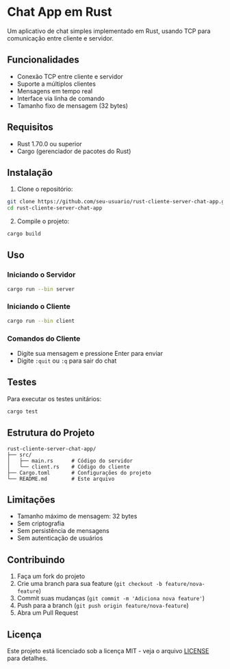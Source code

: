 # Chat App em Rust

Um aplicativo de chat simples implementado em Rust, usando TCP para comunicação entre cliente e servidor.

## Funcionalidades

- Conexão TCP entre cliente e servidor
- Suporte a múltiplos clientes
- Mensagens em tempo real
- Interface via linha de comando
- Tamanho fixo de mensagem (32 bytes)

## Requisitos

- Rust 1.70.0 ou superior
- Cargo (gerenciador de pacotes do Rust)

## Instalação

1. Clone o repositório:

```bash
git clone https://github.com/seu-usuario/rust-cliente-server-chat-app.git
cd rust-cliente-server-chat-app
```

2. Compile o projeto:

```bash
cargo build
```

## Uso

### Iniciando o Servidor

```bash
cargo run --bin server
```

### Iniciando o Cliente

```bash
cargo run --bin client
```

### Comandos do Cliente

- Digite sua mensagem e pressione Enter para enviar
- Digite `:quit` ou `:q` para sair do chat

## Testes

Para executar os testes unitários:

```bash
cargo test
```

## Estrutura do Projeto

```
rust-cliente-server-chat-app/
├── src/
│   ├── main.rs      # Código do servidor
│   └── client.rs    # Código do cliente
├── Cargo.toml       # Configurações do projeto
└── README.md        # Este arquivo
```

## Limitações

- Tamanho máximo de mensagem: 32 bytes
- Sem criptografia
- Sem persistência de mensagens
- Sem autenticação de usuários

## Contribuindo

1. Faça um fork do projeto
2. Crie uma branch para sua feature (`git checkout -b feature/nova-feature`)
3. Commit suas mudanças (`git commit -m 'Adiciona nova feature'`)
4. Push para a branch (`git push origin feature/nova-feature`)
5. Abra um Pull Request

## Licença

Este projeto está licenciado sob a licença MIT - veja o arquivo [LICENSE](LICENSE) para detalhes.
